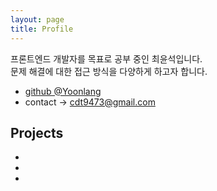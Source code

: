 ```yaml
---
layout: page
title: Profile
---
```


<p class="message">
  프론트엔드 개발자를 목표로 공부 중인 최윤석입니다.<br> 문제 해결에 대한 접근 방식을 다양하게 하고자 합니다.
</p>

- [github @Yoonlang](https://github.com/yoonlang)
- contact → cdt9473@gmail.com

## Projects

-
-
-
